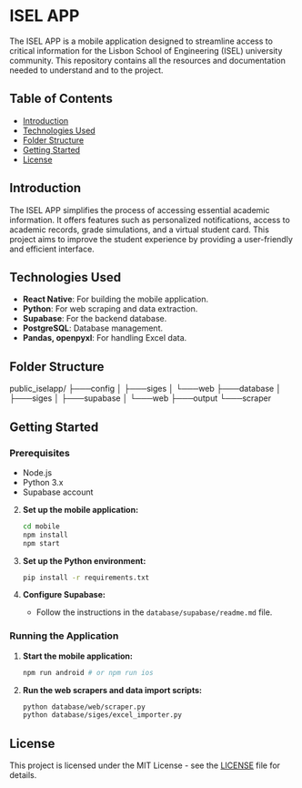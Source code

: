 # ISEL APP

The ISEL APP is a mobile application designed to streamline access to critical information for the Lisbon School of Engineering (ISEL) university community. This repository contains all the resources and documentation needed to understand and to the project.

## Table of Contents

- [Introduction](#introduction)
- [Technologies Used](#technologies-used)
- [Folder Structure](#folder-structure)
- [Getting Started](#getting-started)
- [License](#license)

## Introduction

The ISEL APP simplifies the process of accessing essential academic information. It offers features such as personalized notifications, access to academic records, grade simulations, and a virtual student card. This project aims to improve the student experience by providing a user-friendly and efficient interface.

## Technologies Used

- **React Native**: For building the mobile application.
- **Python**: For web scraping and data extraction.
- **Supabase**: For the backend database.
- **PostgreSQL**: Database management.
- **Pandas, openpyxl**: For handling Excel data.

## Folder Structure

public_iselapp/
├───config
│   ├───siges
│   └───web
├───database
│   ├───siges
│   ├───supabase
│   └───web
├───output
└───scraper


## Getting Started

### Prerequisites

- Node.js
- Python 3.x
- Supabase account

2. **Set up the mobile application:**
    ```bash
    cd mobile
    npm install
    npm start
    ```

3. **Set up the Python environment:**
    ```bash
    pip install -r requirements.txt
    ```

4. **Configure Supabase:**
    - Follow the instructions in the `database/supabase/readme.md` file.

### Running the Application

1. **Start the mobile application:**
    ```bash
    npm run android # or npm run ios
    ```

2. **Run the web scrapers and data import scripts:**
    ```bash
    python database/web/scraper.py
    python database/siges/excel_importer.py
    ```

## License

This project is licensed under the MIT License - see the [LICENSE](LICENSE) file for details.

